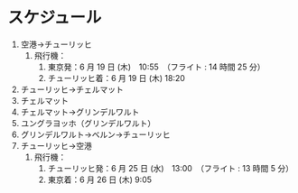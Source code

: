 # スケジュール

1. 空港→チューリッヒ
   1. 飛行機：
      1. 東京発：6 月 19 日 (木)　10:55　（フライト : 14 時間 25 分）
      2. チューリッヒ着：6 月 19 日 (木) 18:20
2. チューリッヒ→チェルマット
3. チェルマット
4. チェルマット→グリンデルワルト
5. ユングラヨッホ（グリンデルワルト）
6. グリンデルワルト→ベルン→チューリッヒ
7. チューリッヒ→空港
   1. 飛行機：
      1. チューリッヒ発：6 月 25 日 (水)　13:00　（フライト : 13 時間 5 分）
      2. 東京着：6 月 26 日 (木) 9:05